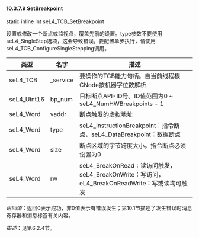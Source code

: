 #### 10.3.7.9  SetBreakpoint

static inline int seL4_TCB_SetBreakpoint

设置或修改一个断点或监视点，覆盖先前的设置。type参数不要使用seL4_SingleStep选项，这会导致错误，要配置单步执行，请使用seL4_TCB_ConfigureSingleStepping调用。

类型 | 名字 | 描述
--- | --- | ---
seL4_TCB | _service | 要操作的TCB能力句柄。自当前线程根CNode按机器字位数解析
seL4_Uint16 | bp_num | 目标断点API-ID号。ID值范围为0 ~ seL4_NumHWBreakpoints - 1
seL4_Word | vaddr | 断点触发的虚拟地址
seL4_Word | type | seL4_InstructionBreakpoint：指令断点，seL4_DataBreakpoint：数据断点
seL4_Word | size | 断点区域的字节跨度大小。指令断点必须设置为0
seL4_Word | rw | seL4_BreakOnRead：读访问触发，seL4_BreakOnWrite：写访问，eL4_BreakOnReadWrite：写或读均可触发

*返回值*：返回0表示成功，非0值表示有错误发生；第10.1节描述了发生错误时消息寄存器和消息标签有关内容。

*描述*：见第6.2.4节。
